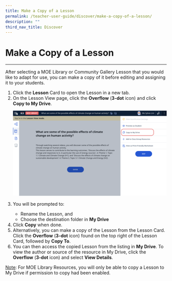 ```yaml
---
title: Make a Copy of a Lesson
permalink: /teacher-user-guide/discover/make-a-copy-of-a-lesson/
description: ""
third_nav_title: Discover
---
```

<h1>Make a Copy of a Lesson</h1>
<hr>
<p>After selecting a MOE Library or Community Gallery Lesson that you would like to adapt for use, you can make a copy of it before editing and assigning it to your students.</p>

<ol>
  <li>Click the <strong>Lesson</strong> Card to open the Lesson in a new tab.</li>
  <li>On the Lesson View page, click the <strong>Overflow</strong> (<strong>3-dot</strong> icon) and click <strong>Copy to My Drive</strong>.</li>
  
<a target="_blank" href="/images/2Teacher/D-CopytoMyDrive.png"><img alt="CopytoMyDrive" src="/images/2Teacher/D-CopytoMyDrive.png"></a>
  
  <li>You will be prompted to:</li>
  <ul>
    <li>Rename the Lesson, and</li>
    <li>Choose the destination folder in <strong>My Drive</strong></li>
  </ul>
  <li>Click <strong>Copy</strong> when done.</li>
  <li>Alternatively, you can make a copy of the Lesson from the Lesson Card. Click the <strong>Overflow</strong> (<strong>3-dot</strong> icon) found on the top right of the Lesson Card, followed by <strong>Copy To</strong>.</li>
  <li>You can then access the copied Lesson from the listing in <strong>My Drive</strong>. To view the author or source of the resource in My Drive, click the <strong>Overflow</strong> (<strong>3-dot</strong> icon) and select <strong>View Details</strong>.</li>
</ol>

<p><u>Note</u>: For MOE Library Resources, you will only be able to copy a Lesson to My Drive if permission to copy had been enabled.</p>